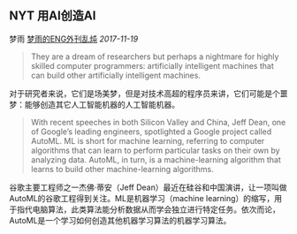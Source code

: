 ## NYT 用AI创造AI

梦雨 [梦雨的ENG外刊乱炖](javascript:void(0);) *2017-11-19*

> They are a dream of researchers but perhaps a nightmare for highly skilled computer programmers: artificially intelligent machines that can build other artificially intelligent machines.

对于研究者来说，它们是场美梦，但是对技术高超的程序员来讲，它们可能是个噩梦：能够创造其它人工智能机器的人工智能机器。

> With recent speeches in both Silicon Valley and China, Jeff Dean, one of Google’s leading engineers, spotlighted a Google project called AutoML. ML is short for machine learning, referring to computer algorithms that can learn to perform particular tasks on their own by analyzing data. AutoML, in turn, is a machine-learning algorithm that learns to build other machine-learning algorithms.

谷歌主要工程师之一杰佛·蒂安（Jeff Dean）最近在硅谷和中国演讲，让一项叫做AutoML的谷歌工程得到关注。ML是机器学习（machine learning）的缩写，用于指代电脑算法，此类算法能分析数据从而学会独立进行特定任务。依次而论，AutoML是一个学习如何创造其他机器学习算法的机器学习算法。









